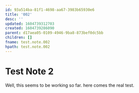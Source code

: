 ```yaml
---
id: 93a514ba-81f1-4698-aa67-3983b65930e6
title: '002'
desc: ''
updated: 1604739312703
created: 1604739286090
parent: d17aea05-0109-4946-9ba8-873bef0dc5bb
children: []
fname: test.note.002
hpath: test.note.002
---
```

# Test Note 2

Well, this seems to be working so far. here comes the real test.

